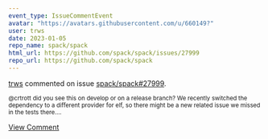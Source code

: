 ```yaml
---
event_type: IssueCommentEvent
avatar: "https://avatars.githubusercontent.com/u/660149?"
user: trws
date: 2023-01-05
repo_name: spack/spack
html_url: https://github.com/spack/spack/issues/27999
repo_url: https://github.com/spack/spack
---
```


<a href='https://github.com/trws' target='_blank'>trws</a> commented on issue <a href='https://github.com/spack/spack/issues/27999' target='_blank'>spack/spack#27999</a>.

<small>@crtrott did you see this on develop or on a release branch? We recently switched the dependency to a different provider for elf, so there might be a new related issue we missed in the tests there....</small>

<a href='https://github.com/spack/spack/issues/27999' target='_blank'>View Comment</a>